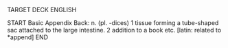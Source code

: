 TARGET DECK
ENGLISH

START
Basic
Appendix
Back: n. (pl. -dices) 1 tissue forming a tube-shaped sac attached to the large intestine. 2 addition to a book etc. [latin: related to *append]
END
